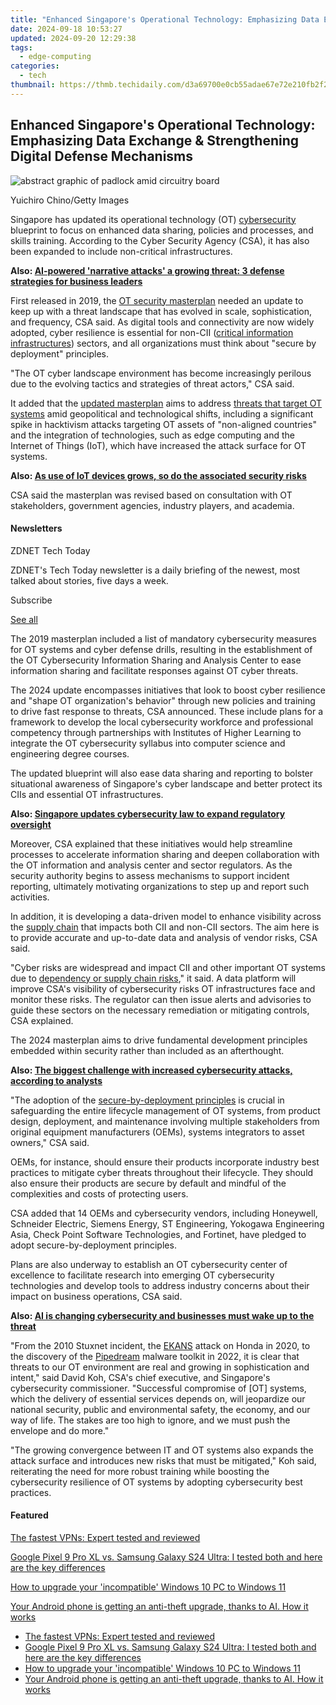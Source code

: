 ```yaml
---
title: "Enhanced Singapore's Operational Technology: Emphasizing Data Exchange & Strengthening Digital Defense Mechanisms"
date: 2024-09-18 10:53:27
updated: 2024-09-20 12:29:38
tags:
  - edge-computing
categories:
  - tech
thumbnail: https://thmb.techidaily.com/d3a69700e0cb55adae67e72e210fb2f2a9d54f1a94f5e0b261b4ccf5f3207b46.jpg
---
```


## Enhanced Singapore's Operational Technology: Emphasizing Data Exchange & Strengthening Digital Defense Mechanisms

![abstract graphic of padlock amid circuitry board](https://www.zdnet.com/a/img/resize/ed1e9f37dd8fcaa671aba3964ea410a055357a4b/2024/08/20/76fc7938-84d3-4f48-bfd1-44db017c2774/security-network-yuichiro-chino082024.jpg?auto=webp&width=1280)

Yuichiro Chino/Getty Images

Singapore has updated its operational technology (OT) [cybersecurity](https://www.zdnet.com/article/cybersecurity-101-everything-on-how-to-protect-your-privacy-and-stay-safe-online/) blueprint to focus on enhanced data sharing, policies and processes, and skills training. According to the Cyber Security Agency (CSA), it has also been expanded to include non-critical infrastructures. 

**Also: [AI-powered 'narrative attacks' a growing threat: 3 defense strategies for business leaders](https://www.zdnet.com/article/ai-powered-narrative-attacks-a-growing-threat-3-defense-strategies-for-business-leaders/)**

First released in 2019, the [OT security masterplan](https://www.zdnet.com/article/singapore-tweaks-cybersecurity-strategy-with-ot-emphasis/) needed an update to keep up with a threat landscape that has evolved in scale, sophistication, and frequency, CSA said. As digital tools and connectivity are now widely adopted, cyber resilience is essential for non-CII ([critical information infrastructures](https://www.zdnet.com/article/singapore-wants-all-critical-infrastructures-to-be-ready-for-cyber-threats/)) sectors, and all organizations must think about "secure by deployment" principles. 

"The OT cyber landscape environment has become increasingly perilous due to the evolving tactics and strategies of threat actors," CSA said. 

It added that the [updated masterplan](https://www.csa.gov.sg/News-Events/Press-Releases/2024/singapore-updates-operational-technology-cybersecurity-masterplan) aims to address [threats that target OT systems](https://www.zdnet.com/article/industrial-networks-need-better-security-as-attacks-gain-scale/) amid geopolitical and technological shifts, including a significant spike in hacktivism attacks targeting OT assets of "non-aligned countries" and the integration of technologies, such as edge computing and the Internet of Things (IoT), which have increased the attack surface for OT systems.

**Also: [As use of IoT devices grows, so do the associated security risks](https://www.zdnet.com/article/as-use-of-iot-devices-grows-so-do-the-associated-security-risks/)**

CSA said the masterplan was revised based on consultation with OT stakeholders, government agencies, industry players, and academia. 

#### Newsletters

ZDNET Tech Today

ZDNET's Tech Today newsletter is a daily briefing of the newest, most talked about stories, five days a week.

 Subscribe

[See all](https://www.zdnet.com/newsletters/)

The 2019 masterplan included a list of mandatory cybersecurity measures for OT systems and cyber defense drills, resulting in the establishment of the OT Cybersecurity Information Sharing and Analysis Center to ease information sharing and facilitate responses against OT cyber threats. 

The 2024 update encompasses initiatives that look to boost cyber resilience and "shape OT organization's behavior" through new policies and training to drive fast response to threats, CSA announced. These include plans for a framework to develop the local cybersecurity workforce and professional competency through partnerships with Institutes of Higher Learning to integrate the OT cybersecurity syllabus into computer science and engineering degree courses. 

The updated blueprint will also ease data sharing and reporting to bolster situational awareness of Singapore's cyber landscape and better protect its CIIs and essential OT infrastructures. 

**Also: [Singapore updates cybersecurity law to expand regulatory oversight](https://www.zdnet.com/article/singapore-updates-cybersecurity-law-to-expand-regulatory-oversight/)**

Moreover, CSA explained that these initiatives would help streamline processes to accelerate information sharing and deepen collaboration with the OT information and analysis center and sector regulators. As the security authority begins to assess mechanisms to support incident reporting, ultimately motivating organizations to step up and report such activities. 

In addition, it is developing a data-driven model to enhance visibility across the [supply chain](https://www.zdnet.com/article/apac-firms-need-to-build-trust-brace-for-more-third-party-attacks/) that impacts both CII and non-CII sectors. The aim here is to provide accurate and up-to-date data and analysis of vendor risks, CSA said. 

"Cyber risks are widespread and impact CII and other important OT systems due to [dependency or supply chain risks](https://www.zdnet.com/article/growing-reliance-on-third-party-suppliers-signals-increasing-security-risks/)," it said. A data platform will improve CSA's visibility of cybersecurity risks OT infrastructures face and monitor these risks. The regulator can then issue alerts and advisories to guide these sectors on the necessary remediation or mitigating controls, CSA explained. 

The 2024 masterplan aims to drive fundamental development principles embedded within security rather than included as an afterthought. 

**Also: [The biggest challenge with increased cybersecurity attacks, according to analysts](https://www.zdnet.com/article/the-biggest-challenge-with-increased-cybersecurity-attacks-according-to-analysts/)**

"The adoption of the [secure-by-deployment principles](https://www.zdnet.com/article/singapore-urges-nation-to-adopt-security-by-design-mindset/) is crucial in safeguarding the entire lifecycle management of OT systems, from product design, deployment, and maintenance involving multiple stakeholders from original equipment manufacturers (OEMs), systems integrators to asset owners," CSA said. 

OEMs, for instance, should ensure their products incorporate industry best practices to mitigate cyber threats throughout their lifecycle. They should also ensure their products are secure by default and mindful of the complexities and costs of protecting users. 

CSA added that 14 OEMs and cybersecurity vendors, including Honeywell, Schneider Electric, Siemens Energy, ST Engineering, Yokogawa Engineering Asia, Check Point Software Technologies, and Fortinet, have pledged to adopt secure-by-deployment principles. 

Plans are also underway to establish an OT cybersecurity center of excellence to facilitate research into emerging OT cybersecurity technologies and develop tools to address industry concerns about their impact on business operations, CSA said. 

**Also: [AI is changing cybersecurity and businesses must wake up to the threat](https://www.zdnet.com/article/ai-is-changing-cybersecurity-and-businesses-must-wake-up-to-the-threat/)**

"From the 2010 Stuxnet incident, the [EKANS](https://www.zdnet.com/article/this-is-how-ekans-ransomware-is-targeting-industrial-control-systems/) attack on Honda in 2020, to the discovery of the [Pipedream](https://www.cisa.gov/sites/default/files/publications/AA22-103A%5FAPT%5FCyber%5FTools%5FTargeting%5FICS%5FSCADA%5FDevices.pdf) malware toolkit in 2022, it is clear that threats to our OT environment are real and growing in sophistication and intent," said David Koh, CSA's chief executive, and Singapore's cybersecurity commissioner. "Successful compromise of \[OT\] systems, which the delivery of essential services depends on, will jeopardize our national security, public and environmental safety, the economy, and our way of life. The stakes are too high to ignore, and we must push the envelope and do more."

"The growing convergence between IT and OT systems also expands the attack surface and introduces new risks that must be mitigated," Koh said, reiterating the need for more robust training while boosting the cybersecurity resilience of OT systems by adopting cybersecurity best practices. 

#### Featured

[The fastest VPNs: Expert tested and reviewed](https://www.zdnet.com/article/fastest-vpn/ "The fastest VPNs: Expert tested and reviewed")

[Google Pixel 9 Pro XL vs. Samsung Galaxy S24 Ultra: I tested both and here are the key differences](https://www.zdnet.com/article/google-pixel-9-pro-xl-vs-samsung-galaxy-s24-ultra/ "Google Pixel 9 Pro XL vs. Samsung Galaxy S24 Ultra: I tested both and here are the key differences")

[How to upgrade your 'incompatible' Windows 10 PC to Windows 11](https://www.zdnet.com/article/how-to-upgrade-your-incompatible-windows-10-pc-to-windows-11/ "How to upgrade your 'incompatible' Windows 10 PC to Windows 11")

[Your Android phone is getting an anti-theft upgrade, thanks to AI. How it works](https://www.zdnet.com/article/your-android-phone-is-getting-an-anti-theft-upgrade-thanks-to-ai-how-it-works/ "Your Android phone is getting an anti-theft upgrade, thanks to AI. How it works")

* [The fastest VPNs: Expert tested and reviewed](https://www.zdnet.com/article/fastest-vpn/ "The fastest VPNs: Expert tested and reviewed")
* [Google Pixel 9 Pro XL vs. Samsung Galaxy S24 Ultra: I tested both and here are the key differences](https://www.zdnet.com/article/google-pixel-9-pro-xl-vs-samsung-galaxy-s24-ultra/ "Google Pixel 9 Pro XL vs. Samsung Galaxy S24 Ultra: I tested both and here are the key differences")
* [How to upgrade your 'incompatible' Windows 10 PC to Windows 11](https://www.zdnet.com/article/how-to-upgrade-your-incompatible-windows-10-pc-to-windows-11/ "How to upgrade your 'incompatible' Windows 10 PC to Windows 11")
* [Your Android phone is getting an anti-theft upgrade, thanks to AI. How it works](https://www.zdnet.com/article/your-android-phone-is-getting-an-anti-theft-upgrade-thanks-to-ai-how-it-works/ "Your Android phone is getting an anti-theft upgrade, thanks to AI. How it works")

<ins class="adsbygoogle"
     style="display:block"
     data-ad-format="autorelaxed"
     data-ad-client="ca-pub-7571918770474297"
     data-ad-slot="1223367746"></ins>



<ins class="adsbygoogle"
     style="display:block"
     data-ad-client="ca-pub-7571918770474297"
     data-ad-slot="8358498916"
     data-ad-format="auto"
     data-full-width-responsive="true"></ins>
